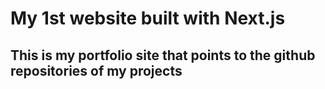 # My 1st website built with Next.js

## This is my portfolio site that points to the github repositories of my projects  
